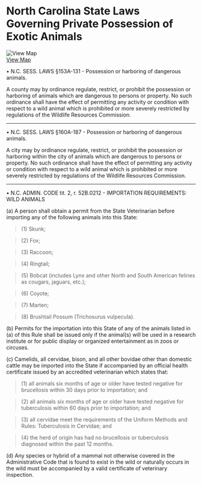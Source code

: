 # North Carolina State Laws Governing Private Possession of Exotic Animals

![View Map](../../images/us-map-icon.gif)  
[View Map](b4a2_exotic_animals.php)

• N.C. SESS. LAWS §153A-131 - Possession or harboring of dangerous animals.

A county may by ordinance regulate, restrict, or prohibit the possession or
harboring of animals which are dangerous to persons or property. No such
ordinance shall have the effect of permitting any activity or condition with
respect to a wild animal which is prohibited or more severely restricted by
regulations of the Wildlife Resources Commission.

* * *

• N.C. SESS. LAWS §160A-187 - Possession or harboring of dangerous animals.

A city may by ordinance regulate, restrict, or prohibit the possession or
harboring within the city of animals which are dangerous to persons or
property. No such ordinance shall have the effect of permitting any activity
or condition with respect to a wild animal which is prohibited or more
severely restricted by regulations of the Wildlife Resources Commission.

* * *

• N.C. ADMIN. CODE tit. 2, r. 52B.0212 - IMPORTATION REQUIREMENTS: WILD
ANIMALS

(a) A person shall obtain a permit from the State Veterinarian before
importing any of the following animals into this State:

> (1) Skunk;

>

> (2) Fox;

>

> (3) Raccoon;

>

> (4) Ringtail;

>

> (5) Bobcat (includes Lynx and other North and South American felines as
cougars, jaguars, etc.);

>

> (6) Coyote;

>

> (7) Marten;

>

> (8) Brushtail Possum (Trichosurus vulpecula).

(b) Permits for the importation into this State of any of the animals listed
in (a) of this Rule shall be issued only if the animal(s) will be used in a
research institute or for public display or organized entertainment as in zoos
or circuses.

(c) Camelids, all cervidae, bison, and all other bovidae other than domestic
cattle may be imported into the State if accompanied by an official health
certificate issued by an accredited veterinarian which states that:

> (1) all animals six months of age or older have tested negative for
brucellosis within 30 days prior to importation; and

>

> (2) all animals six months of age or older have tested negative for
tuberculosis within 60 days prior to importation; and

>

> (3) all cervidae meet the requirements of the Uniform Methods and Rules:
Tuberculosis in Cervidae; and

>

> (4) the herd of origin has had no brucellosis or tuberculosis diagnosed
within the past 12 months.

(d) Any species or hybrid of a mammal not otherwise covered in the
Administrative Code that is found to exist in the wild or naturally occurs in
the wild must be accompanied by a valid certificate of veterinary inspection.